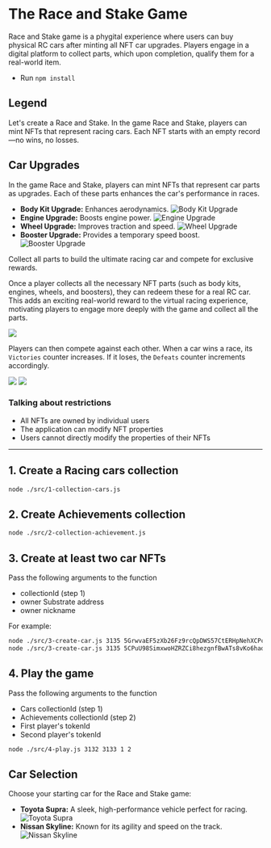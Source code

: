 


# The Race and Stake Game

Race and Stake game is a phygital experience where users can buy physical RC cars after minting all NFT car upgrades. Players engage in a digital platform to collect parts, which upon completion, qualify them for a real-world item.
- Run `npm install`

## Legend

Let's create a Race and Stake. 
In the game Race and Stake, players can mint NFTs that represent racing cars. Each NFT starts with an empty record—no wins, no losses. 
## Car Upgrades

In the game Race and Stake, players can mint NFTs that represent car parts as upgrades. Each of these parts enhances the car's performance in races.

- **Body Kit Upgrade:** Enhances aerodynamics. ![Body Kit Upgrade](./images/body_kit_upgrade.png)
- **Engine Upgrade:** Boosts engine power. ![Engine Upgrade](./images/engine_upgrade.png)
- **Wheel Upgrade:** Improves traction and speed. ![Wheel Upgrade](./images/wheel_upgrade.png)
- **Booster Upgrade:** Provides a temporary speed boost. ![Booster Upgrade](./images/booster_upgrade.png)

Collect all parts to build the ultimate racing car and compete for exclusive rewards.


Once a player collects all the necessary NFT parts (such as body kits, engines, wheels, and boosters), they can redeem these for a real RC car. This adds an exciting real-world reward to the virtual racing experience, motivating players to engage more deeply with the game and collect all the parts.


<img src="./images/img1.png">

Players can then compete against each other. When a car wins a race, its `Victories` counter increases. If it loses, the `Defeats` counter increments accordingly.

<img src="./images/img2.png">



<img src="./images/img3.png">

### Talking about restrictions

- All NFTs are owned by individual users
- The application can modify NFT properties
- Users cannot directly modify the properties of their NFTs

---


## 1. Create a Racing cars collection

```sh
node ./src/1-collection-cars.js
```

## 2. Create Achievements collection

```sh
node ./src/2-collection-achievement.js
```

## 3. Create at least two car NFTs

Pass the following arguments to the function
- collectionId (step 1)
- owner Substrate address
- owner nickname

For example:

```sh
node ./src/3-create-car.js 3135 5GrwvaEF5zXb26Fz9rcQpDWS57CtERHpNehXCPcNoHGKutQY FastGuy
node ./src/3-create-car.js 3135 5CPuU98SimxwoHZRZCi8hezgnfBwATs8vKo6haqkaP3hUj7X RaceQueen
```

## 4. Play the game

Pass the following arguments to the function
- Cars collectionId (step 1)
- Achievements collectionId (step 2)
- First player's tokenId 
- Second player's tokenId

```sh
node ./src/4-play.js 3132 3133 1 2
```
## Car Selection

Choose your starting car for the Race and Stake game:

- **Toyota Supra:** A sleek, high-performance vehicle perfect for racing. ![Toyota Supra](./images/Toyota_Supra.jpg)
- **Nissan Skyline:** Known for its agility and speed on the track. ![Nissan Skyline](./images/Nissan_skyline.jpg)
